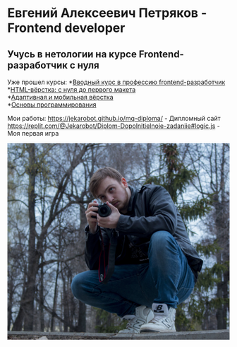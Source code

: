 # Евгений Алексеевич Петряков - Frontend developer

## Учусь в нетологии на курсе Frontend-разработчик с нуля

Уже прошел курсы:
*[Вводный курс в профессию frontend-разработчик](\Images\certificate1.pdf)  
*[HTML-вёрстка: с нуля до первого макета](\Images\certificate2.pdf)  
*[Адаптивная и мобильная вёрстка](\Images\certificate3.pdf)  
*[Основы программирования](\Images\certificate4.pdf)  

Мои работы:
https://jekarobot.github.io/mq-diploma/ - Дипломный сайт  
https://replit.com/@Jekarobot/Diplom-Dopolnitielnoie-zadaniie#logic.js - Моя первая игра

![Фото для портфолио](/images/7962.JPG)

